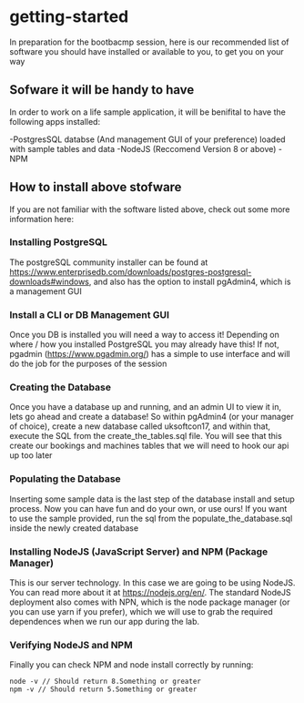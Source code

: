 # getting-started

In preparation for the bootbacmp session, here is our recommended list of software you should have installed or available to you, to get you on your way

## Sofware it will be handy to have

In order to work on a life sample application, it will be benifital to have the following apps installed:

-PostgresSQL databse (And management GUI of your preference) loaded with sample tables and data
-NodeJS (Reccomend Version 8 or above)
-NPM
## How to install above stofware

If you are not familiar with the software listed above, check out some more information here:

### Installing PostgreSQL

The postgreSQL community installer can be found at https://www.enterprisedb.com/downloads/postgres-postgresql-downloads#windows, and also has the option to install pgAdmin4, which is a management GUI

### Install a CLI or DB Management GUI

Once you DB is installed you will need a way to access it! Depending on where / how you installed PostgreSQL you may already have this! If not, pgadmin (https://www.pgadmin.org/) has a simple to use interface and will do the job for the purposes of the session

### Creating the Database

Once you have a database up and running, and an admin UI to view it in, lets go ahead and create a database! So within pgAdmin4 (or your manager of choice), create a new database called uksoftcon17, and within that, execute the SQL from the create_the_tables.sql file. You will see that this create our bookings and machines tables that we will need to hook our api up too later

### Populating the Database

Inserting some sample data is the last step of the database install and setup process. Now you can have fun and do your own, or use ours! If you want to use the sample provided, run the sql from the populate_the_database.sql inside the newly created database

### Installing NodeJS (JavaScript Server) and NPM (Package Manager)

This is our server technology. In this case we are going to be using NodeJS. You can read more about it at https://nodejs.org/en/. The standard NodeJS deployment also comes with NPN, which is the node package manager (or you can use yarn if you prefer), which we will use to grab the required dependences when we run our app during the lab.

### Verifying NodeJS and NPM

Finally you can check NPM and node install correctly by running:
```
node -v // Should return 8.Something or greater
npm -v // Should return 5.Something or greater
```
